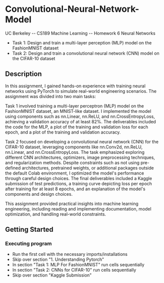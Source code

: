 # Convolutional-Neural-Network-Model

UC Berkeley -- CS189 Machine Learning -- Homework 6 Neural Networks 
* Task 1: Design and train a multi-layer perception (MLP) model on the FashionMNIST dataset
* Task 2: Design and train a convolutional neural network (CNN) model on the CIFAR-10 dataset

## Description

In this assignment, I gained hands-on experience with training neural networks using PyTorch to simulate real-world engineering scenarios. The assignment was divided into two main tasks: 

Task 1 involved training a multi-layer perceptron (MLP) model on the FashionMNIST dataset, an MNIST-like dataset. I implemented the model using components such as nn.Linear, nn.ReLU, and nn.CrossEntropyLoss, achieving a validation accuracy of at least 82%. The deliverables included the code for the MLP, a plot of the training and validation loss for each epoch, and a plot of the training and validation accuracy.

Task 2 focused on developing a convolutional neural network (CNN) for the CIFAR-10 dataset, leveraging components like nn.Conv2d, nn.ReLU, nn.Linear, and nn.CrossEntropyLoss. The task emphasized exploring different CNN architectures, optimizers, image preprocessing techniques, and regularization methods. Despite constraints such as not using pre-defined architectures, pretrained weights, or additional packages outside the default Colab environment, I optimized the model's performance through careful design choices. The final deliverables included a Kaggle submission of test predictions, a training curve depicting loss per epoch after training for at least 8 epochs, and an explanation of the model's components and design choices. 

This assignment provided practical insights into machine learning engineering, including reading and implementing documentation, model optimization, and handling real-world constraints.

## Getting Started

### Executing program

* Run the first cell with the necessary imports/installations
* Skip over section "1. Understanding Pytorch"
* In section "Task 1: MLP For FashionMNIST" run cells sequentially
* In section "Task 2: CNNs for CIFAR-10" run cells sequentially
* Skip over section "Kaggle Submission"
